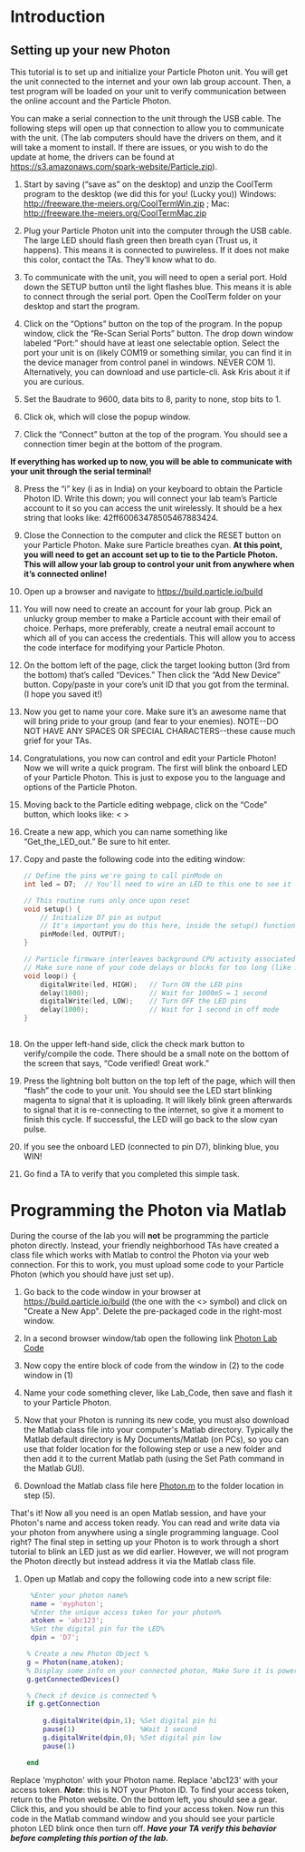 # Introduction
 
## Setting up your new Photon
This tutorial is to set up and initialize your Particle Photon unit. You will get the unit connected to the internet and your own lab group account. Then, a test program will be loaded on your unit to verify communication between the online account and the Particle Photon.

You can make a serial connection to the unit through the USB cable. The following steps will open up that connection to allow you to communicate with the unit. (The lab computers should have the drivers on them, and it will take a moment to install.  If there are issues, or you wish to do the update at home, the drivers can be found at https://s3.amazonaws.com/spark-website/Particle.zip).

1.	Start by saving (“save as” on the desktop) and unzip the CoolTerm program to the desktop (we did this for you! (Lucky you)) Windows: http://freeware.the-meiers.org/CoolTermWin.zip ; Mac: http://freeware.the-meiers.org/CoolTermMac.zip

2.	Plug your Particle Photon unit into the computer through the USB cable.  The large LED should flash green then breath cyan (Trust us, it happens).  This means it is connected to puwireless. If it does not make this color, contact the TAs. They’ll know what to do.

3.	To communicate with the unit, you will need to open a serial port. Hold down the SETUP button until the light flashes blue. This means it is able to connect through the serial port. Open the CoolTerm folder on your desktop and start the program.

4.	Click on the “Options” button on the top of the program. In the popup window, click the “Re-Scan Serial Ports” button. The drop down window labeled “Port:” should have at least one selectable option. Select the port your unit is on (likely COM19 or something similar, you can find it in the device manager from control panel in windows. NEVER COM 1). Alternatively, you can download and use particle-cli. Ask Kris about it if you are curious.

5.	Set the Baudrate to 9600, data bits to 8, parity to none, stop bits to 1. 

6.	Click ok, which will close the popup window.

7.	Click the “Connect” button at the top of the program.  You should see a connection timer begin at the bottom of the program.
 
**If everything has worked up to now, you will be able to communicate with your unit through the serial terminal!**
 
8.	Press the “i” key (i as in India) on your keyboard to obtain the Particle Photon ID. Write this down; you will connect your lab team’s Particle account to it so you can access the unit wirelessly. It should be a hex string that looks like: 42ff60063478505467883424. 

9.	Close the Connection to the computer and click the RESET button on your Particle Photon. Make sure Particle breathes cyan.
**At this point, you will need to get an account set up to tie to the Particle Photon. This will allow your lab group to control your unit from anywhere when it’s connected online!**

10.	Open up a browser and navigate to https://build.particle.io/build

11.	You will now need to create an account for your lab group.  Pick an unlucky group member to make a Particle account with their email of choice. Perhaps, more preferably, create a neutral email account to which all of you can access the credentials. This will allow you to access the code interface for modifying your Particle Photon.

12.	On the bottom left of the page, click the target looking button (3rd from the bottom) that’s called “Devices.” Then click the “Add New Device” button. Copy/paste in your core’s unit ID that you got from the terminal. (I hope you saved it!)

13.	Now you get to name your core. Make sure it’s an awesome name that will bring pride to your group (and fear to your enemies). NOTE--DO NOT HAVE ANY SPACES OR SPECIAL CHARACTERS--these cause much grief for your TAs.

14.	Congratulations, you now can control and edit your Particle Photon!
Now we will write a quick program. The first will blink the onboard LED of your Particle Photon. This is just to expose you to the language and options of the Particle Photon.

15.	Moving back to the Particle editing webpage, click on the “Code” button, which looks like: < >

16.	Create a new app, which you can name something like “Get_the_LED_out.” Be sure to hit enter. 

17.	Copy and paste the following code into the editing window: 
    ```c
    // Define the pins we're going to call pinMode on
    int led = D7;  // You'll need to wire an LED to this one to see it blink.
    
    // This routine runs only once upon reset
    void setup() {
        // Initialize D7 pin as output
        // It's important you do this here, inside the setup() function rather than outside it or in the loop function.
        pinMode(led, OUTPUT);
    }
    
    // Particle firmware interleaves background CPU activity associated with WiFi + Cloud activity with your code. 
    // Make sure none of your code delays or blocks for too long (like more than 5 seconds), or weird things can happen.
    void loop() {
        digitalWrite(led, HIGH);   // Turn ON the LED pins
        delay(1000);               // Wait for 1000mS = 1 second
        digitalWrite(led, LOW);    // Turn OFF the LED pins
        delay(1000);               // Wait for 1 second in off mode
    }
 
18.	On the upper left-hand side, click the check mark button to verify/compile the code. There should be a small note on the bottom of the screen that says, “Code verified! Great work.”

19.	Press the lightning bolt button on the top left of the page, which will then “flash” the code to your unit. You should see the LED start blinking magenta to signal that it is uploading. It will likely blink green afterwards to signal that it is re-connecting to the internet, so give it a moment to finish this cycle. If successful, the LED will go back to the slow cyan pulse.

20.	If you see the onboard LED (connected to pin D7), blinking blue, you WIN! 

21.	Go find a TA to verify that you completed this simple task.

# Programming the Photon via Matlab

During the course of the lab you will **not** be programming the particle photon directly. Instead, your friendly neighborhood TAs have created a class file which works with Matlab to control the Photon via your web connection. For this to work, you must upload some code to your Particle Photon (which you should have just set up).

1.    Go back to the code window in your browser at https://build.particle.io/build (the one with the <> symbol) and click on "Create a New App". Delete the pre-packaged code in the right-most window.

2.    In a second browser window/tab open the following link [Photon Lab Code](https://github.com/d008/MAE224/blob/master/Source%20Files/Particle/PhotonCode.ino)

3.    Now copy the entire block of code from the window in (2) to the code window in (1)

4.    Name your code something clever, like Lab_Code, then save and flash it to your Particle Photon.

5.    Now that your Photon is running its new code, you must also download the Matlab class file into your computer's Matlab directory. Typically the Matlab default directory is My Documents/Matlab (on PCs), so you can use that folder location for the following step or use a new folder and then add it to the current Matlab path (using the Set Path command in the Matlab GUI).

6.    Download the Matlab class file here [Photon.m](https://github.com/d008/MAE224/blob/master/Source%20Files/MATLAB%20v1/Photon.m) to the folder location in step (5).

That's it! Now all you need is an open Matlab session, and have your Photon's name and access token ready. You can read and write data via your photon from anywhere using a single programming language. Cool right? The final step in setting up your Photon is to work through a short tutorial to blink an LED just as we did earlier. However, we will not program the Photon directly but instead address it via the Matlab class file.

1.    Open up Matlab and copy the following code into a new script file:

```matlab
     %Enter your photon name%
     name = 'myphoton';
     %Enter the unique access token for your photon%
     atoken = 'abc123';
     %Set the digital pin for the LED%
     dpin = 'D7';

    % Create a new Photon Object %
    g = Photon(name,atoken);
    % Display some info on your connected photon, Make Sure it is powered on!! %
    g.getConnectedDevices()

    % Check if device is connected %
    if g.getConnection
       
        g.digitalWrite(dpin,1); %Set digital pin hi
        pause(1)                %Wait 1 second
        g.digitalWrite(dpin,0); %Set digital pin low
        pause(1)

    end
```

Replace 'myphoton' with your Photon name. Replace 'abc123' with your access token. **_Note_**: this is NOT your Photon ID. To find your access token, return to the Photon website. On the bottom left, you should see a gear. Click this, and you should be able to find your access token. Now run this code in the Matlab command window and you should see your particle photon LED blink once then turn off. **_Have your TA verify this behavior before completing this portion of the lab._**



